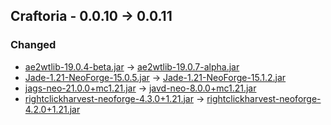## Craftoria - 0.0.10 -> 0.0.11

### Changed

  * [ae2wtlib-19.0.4-beta.jar](https://www.curseforge.com/minecraft/mc-mods/applied-energistics-2-wireless-terminals/files/5466359) -> [ae2wtlib-19.0.7-alpha.jar](https://www.curseforge.com/minecraft/mc-mods/applied-energistics-2-wireless-terminals/files/5487116)
  * [Jade-1.21-NeoForge-15.0.5.jar](https://www.curseforge.com/minecraft/mc-mods/jade/files/5444008) -> [Jade-1.21-NeoForge-15.1.2.jar](https://www.curseforge.com/minecraft/mc-mods/jade/files/5489585)
  * [jags-neo-21.0.0+mc1.21.jar](https://www.curseforge.com/minecraft/mc-mods/javd/files/5475149) -> [javd-neo-8.0.0+mc1.21.jar](https://www.curseforge.com/minecraft/mc-mods/javd/files/5424935)
  * [rightclickharvest-neoforge-4.3.0+1.21.jar](https://www.curseforge.com/minecraft/mc-mods/rightclickharvest/files/5478983) -> [rightclickharvest-neoforge-4.2.0+1.21.jar](https://www.curseforge.com/minecraft/mc-mods/rightclickharvest/files/5427523)

